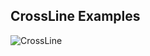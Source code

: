 ## CrossLine Examples
![CrossLine](https://github.com/lowbees/qcustomplot-examples/blob/master/qcustomplot-examples/images/crossline.gif "CrossLine")
